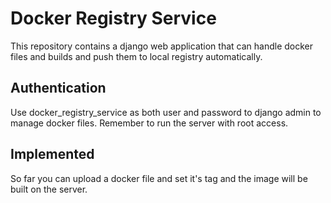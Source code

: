 # Docker Registry Service
This repository contains a django web application that can handle docker files and builds and push them to local registry automatically.

## Authentication
Use docker_registry_service as both user and password to django admin to manage docker files.
Remember to run the server with root access.

## Implemented 
So far you can upload a docker file and set it's tag and the image will be built on the server. 
